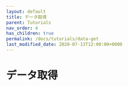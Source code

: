```yaml
---
layout: default
title: データ取得
parent: Tutorials
nav_order: 4
has_children: true
permalink: /docs/tutorials/data-get
last_modified_date: 2020-07-13T12:00:00+0000
---
```


# データ取得

